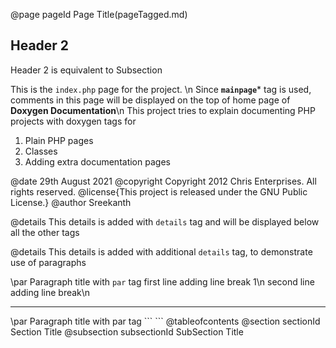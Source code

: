 @page pageId	Page Title(pageTagged.md)
## Header 2

Header 2 is equivalent to Subsection
 
 This is the `index.php` page for the project. \n 
 Since **`mainpage`*** tag is used, comments in this page will be displayed on the top of home page of **Doxygen Documentation**\n
 This project tries to explain documenting PHP projects with doxygen tags for
 
1. Plain PHP pages
2. Classes
3. Adding extra documentation pages
   

@date 29th August 2021
@copyright Copyright 2012 Chris Enterprises. All rights reserved.
@license{This project is released under the GNU Public License.}
@author Sreekanth

@details This details is added with `details` tag and will be displayed below all the other tags

@details This details is added with additional `details` tag, to demonstrate use of paragraphs
   
\par Paragraph title with `par` tag
first line adding line break 1\n
second line adding line break\n

<hr />
\par Paragraph title with par tag
```
<?php
//Some code / sketch
echo "Hello world";
?>
```
@tableofcontents
@section sectionId Section Title
@subsection subsectionId	SubSection Title